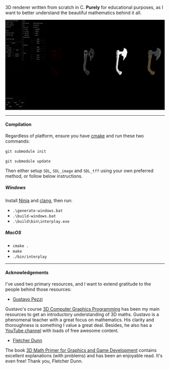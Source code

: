 3D renderer written from scratch in C. **Purely** for educational purposes, as I want to better understand the
beautiful mathematics behind it all.

![example](./assets/demo.png)

---

#### Compilation

Regardless of platform, ensure you have [cmake](https://cmake.org/) and run these two commands:

`git submodule init`

`git submodule update`

Then either setup `SDL`, `SDL_image` and `SDL_tff` using your own preferred method, or follow below instructions.

##### Windows

Install [Ninja](https://github.com/ninja-build/ninja/releases) and [clang](https://clang.llvm.org/), then run:

-   `.\generate-windows.bat`
-   `.\build-windows.bat`
-   `.\build\bin\interplay.exe`

##### MacOS

-   `cmake .`
-   `make`
-   `./bin/interplay`

---

#### Acknowledgements

I've used two primary resources, and I want to extend gratitude to the people behind those resources:

-   [Gustavo Pezzi](https://twitter.com/pikuma)

Gustavo's course [3D Computer Graphics Programming](https://pikuma.com/courses/learn-3d-computer-graphics-programming) has been my main resources to get an introductory understanding of 3D maths.
Gustavo is a phenomenal teacher with a great focus on mathematics. His clarity and thoroughness is something I value a great deal.
Besides, he also has a [YouTube channel](https://www.youtube.com/@pikuma) with loads of free awesome content.

-   [Fletcher Dunn](https://twitter.com/ZPostFacto)

The book [3D Math Primer for Graphics and Game Development](https://gamemath.com/book/intro.html)
contains excellent explanations (with problems) and has been an enjoyable read. It's even free! Thank you, Fletcher Dunn.
